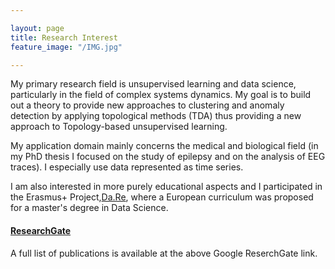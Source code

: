 ```yaml
---

layout: page
title: Research Interest
feature_image: "/IMG.jpg"

---
```




My primary research field is unsupervised learning and data science, particularly in the field of complex systems dynamics.
My goal is to build out a theory to provide new approaches to clustering and anomaly detection by applying topological methods (TDA) thus providing a
new approach to Topology-based unsupervised learning.

My application domain mainly concerns the medical and biological field (in my PhD thesis I focused on the study of epilepsy and on the analysis of EEG traces). I especially use data represented as time series.

I am also interested in more purely educational aspects and I participated in the Erasmus+ Project,[Da.Re](https://www.dare-project.eu), where a European curriculum was proposed for a master's degree in Data Science.









#### [ResearchGate](https://www.researchgate.net/profile/Marco_Piangerelli/research)

A full list of publications is available at the above Google ReserchGate link.
